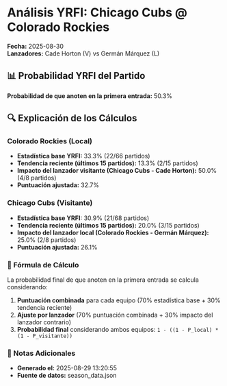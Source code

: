 # Análisis YRFI: Chicago Cubs @ Colorado Rockies

**Fecha:** 2025-08-30  
**Lanzadores:** Cade Horton (V) vs Germán Márquez (L)

## 📊 Probabilidad YRFI del Partido

**Probabilidad de que anoten en la primera entrada:** 50.3%

## 🔍 Explicación de los Cálculos

### Colorado Rockies (Local)
- **Estadística base YRFI:** 33.3% (22/66 partidos)
- **Tendencia reciente (últimos 15 partidos):** 13.3% (2/15 partidos)
- **Impacto del lanzador visitante (Chicago Cubs - Cade Horton):** 50.0% (4/8 partidos)
- **Puntuación ajustada:** 32.7%

### Chicago Cubs (Visitante)
- **Estadística base YRFI:** 30.9% (21/68 partidos)
- **Tendencia reciente (últimos 15 partidos):** 20.0% (3/15 partidos)
- **Impacto del lanzador local (Colorado Rockies - Germán Márquez):** 25.0% (2/8 partidos)
- **Puntuación ajustada:** 26.1%

### 📝 Fórmula de Cálculo

La probabilidad final de que anoten en la primera entrada se calcula considerando:
1. **Puntuación combinada** para cada equipo (70% estadística base + 30% tendencia reciente)
2. **Ajuste por lanzador** (70% puntuación combinada + 30% impacto del lanzador contrario)
3. **Probabilidad final** considerando ambos equipos: `1 - ((1 - P_local) * (1 - P_visitante))`

### 📌 Notas Adicionales

- **Generado el:** 2025-08-29 13:20:55
- **Fuente de datos:** season_data.json
